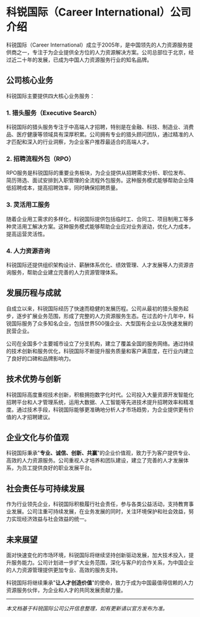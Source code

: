 # 科锐国际（Career International）公司介绍

科锐国际（Career International）成立于2005年，是中国领先的人力资源服务提供商之一，专注于为企业提供全方位的人力资源解决方案。公司总部位于北京，经过近二十年的发展，已成为中国人力资源服务行业的知名品牌。

## 公司核心业务

科锐国际主要提供四大核心业务服务：

### 1. 猎头服务（Executive Search）

科锐国际的猎头服务专注于中高端人才招聘，特别是在金融、科技、制造业、消费品、医疗健康等领域具有深厚积累。公司拥有专业的猎头顾问团队，通过精准的人才匹配和深入的行业洞察，为企业客户推荐最适合的高端人才。

### 2. 招聘流程外包（RPO）

RPO服务是科锐国际的重要业务板块，为企业提供从招聘需求分析、职位发布、简历筛选、面试安排到入职管理的全流程外包服务。这种服务模式能够帮助企业降低招聘成本，提高招聘效率，同时确保招聘质量。

### 3. 灵活用工服务

随着企业用工需求的多样化，科锐国际提供包括临时工、合同工、项目制用工等多种灵活用工解决方案。这种服务模式能够帮助企业应对业务波动，优化人力成本，提高运营灵活性。

### 4. 人力资源咨询

科锐国际还提供组织架构设计、薪酬体系优化、绩效管理、人才发展等人力资源咨询服务，帮助企业建立完善的人力资源管理体系。

## 发展历程与成就

自成立以来，科锐国际经历了快速而稳健的发展历程。公司从最初的猎头服务起步，逐步扩展业务范围，形成了完整的人力资源服务生态。在过去的十几年中，科锐国际服务了众多知名企业，包括世界500强企业、大型国有企业以及快速发展的民营企业。

公司在全国多个主要城市设立了分支机构，建立了覆盖全国的服务网络。通过持续的技术创新和服务优化，科锐国际不断提升服务质量和客户满意度，在行业内建立了良好的口碑和品牌影响力。

## 技术优势与创新

科锐国际高度重视技术创新，积极拥抱数字化时代。公司投入大量资源开发智能化招聘平台和人才管理系统，运用大数据、人工智能等先进技术提升招聘效率和精准度。通过技术手段，科锐国际能够更准确地分析人才市场趋势，为企业提供更有价值的人才招聘建议。

## 企业文化与价值观

科锐国际秉承"**专业、诚信、创新、共赢**"的企业价值观，致力于为客户提供专业、高效的人力资源服务。公司重视人才培养和团队建设，建立了完善的人才发展体系，为员工提供良好的职业发展平台。

## 社会责任与可持续发展

作为行业领先企业，科锐国际积极履行社会责任，参与各类公益活动，支持教育事业发展。公司注重可持续发展，在业务发展的同时，关注环境保护和社会效益，努力实现经济效益与社会效益的统一。

## 未来展望

面对快速变化的市场环境，科锐国际将继续坚持创新驱动发展，加大技术投入，提升服务能力。公司计划进一步扩大业务范围，深化与客户的合作关系，为中国企业的人力资源管理提供更加专业、高效的服务支持。

科锐国际将继续秉承"**让人才创造价值**"的使命，致力于成为中国最值得信赖的人力资源服务伙伴，为企业和人才的共同发展贡献力量。

---

_本文档基于科锐国际公司公开信息整理，如有更新请以官方发布为准。_
